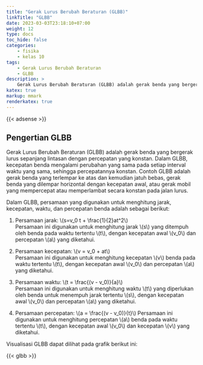 ```yaml
---
title: "Gerak Lurus Berubah Beraturan (GLBB)"
linkTitle: "GLBB"
date: 2023-03-03T23:18:10+07:00
weight: 12
type: docs
toc_hide: false
categories:
    - fisika
    - kelas 10
tags:
    - Gerak Lurus Berubah Beraturan
    - GLBB
description: >
    Gerak Lurus Berubah Beraturan (GLBB) adalah gerak benda yang bergerak lurus sepanjang lintasan dengan percepatan yang konstan
katex: true
markup: mmark
renderkatex: true
---
```


{{< adsense >}}

## Pengertian GLBB

Gerak Lurus Berubah Beraturan (GLBB) adalah gerak benda yang bergerak lurus sepanjang lintasan dengan percepatan yang konstan. Dalam GLBB, kecepatan benda mengalami perubahan yang sama pada setiap interval waktu yang sama, sehingga percepatannya konstan. Contoh GLBB adalah gerak benda yang terlempar ke atas dan kemudian jatuh bebas, gerak benda yang dilempar horizontal dengan kecepatan awal, atau gerak mobil yang mempercepat atau memperlambat secara konstan pada jalan lurus.

Dalam GLBB, persamaan yang digunakan untuk menghitung jarak, kecepatan, waktu, dan percepatan benda adalah sebagai berikut:

1. Persamaan jarak: \\(s=v_0 t + \frac{1}{2}at^2\\)\
Persamaan ini digunakan untuk menghitung jarak \\(s\\) yang ditempuh oleh benda pada waktu tertentu \\(t\\), dengan kecepatan awal \\(v_0\\) dan percepatan \\(a\\) yang diketahui.

2. Persamaan kecepatan: \\(v = v_0 + at\\)\
Persamaan ini digunakan untuk menghitung kecepatan \\(v\\) benda pada waktu tertentu \\(t\\), dengan kecepatan awal \\(v_0\\) dan percepatan \\(a\\) yang diketahui.

3. Persamaan waktu: \\(t = \frac{(v - v_0)}{a}\\)\
Persamaan ini digunakan untuk menghitung waktu \\(t\\) yang diperlukan oleh benda untuk menempuh jarak tertentu \\(s\\), dengan kecepatan awal \\(v_0\\) dan percepatan \\(a\\) yang diketahui.

4. Persamaan percepatan: \\(a = \frac{(v - v_0)}{t}\\)
Persamaan ini digunakan untuk menghitung percepatan \\(a\\) benda pada waktu tertentu \\(t\\), dengan kecepatan awal \\(v_0\\) dan kecepatan \\(v\\) yang diketahui.

Visualisasi GLBB dapat dilihat pada grafik berikut ini:

{{< glbb >}}
